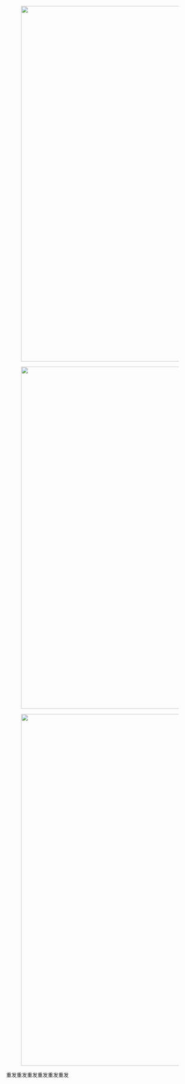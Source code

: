 <p></p><figure data-size="normal"><img src="https://pic1.zhimg.com/v2-b87229d3125a48dda8389b9e8b5d9d7d_720w.jpg?source=d16d100b" data-caption="" data-size="normal" data-rawwidth="956" data-rawheight="731" class="origin_image zh-lightbox-thumb" width="956" data-original="https://pic1.zhimg.com/v2-b87229d3125a48dda8389b9e8b5d9d7d_720w.jpg?source=d16d100b"></figure><figure data-size="normal"><img src="https://picx.zhimg.com/v2-ca174323463241eb18a3bd00e0882f86_720w.jpg?source=d16d100b" data-caption="" data-size="normal" data-rawwidth="920" data-rawheight="793" class="origin_image zh-lightbox-thumb" width="920" data-original="https://picx.zhimg.com/v2-ca174323463241eb18a3bd00e0882f86_720w.jpg?source=d16d100b"></figure><figure data-size="normal"><img src="https://pic1.zhimg.com/v2-91692f51ee4e4e35ae73418d86f87105_720w.jpg?source=d16d100b" data-caption="" data-size="normal" data-rawwidth="946" data-rawheight="718" class="origin_image zh-lightbox-thumb" width="946" data-original="https://picx.zhimg.com/v2-91692f51ee4e4e35ae73418d86f87105_720w.jpg?source=d16d100b"></figure><p data-pid="rIf3p4FF">重发重发重发重发重发重发</p>